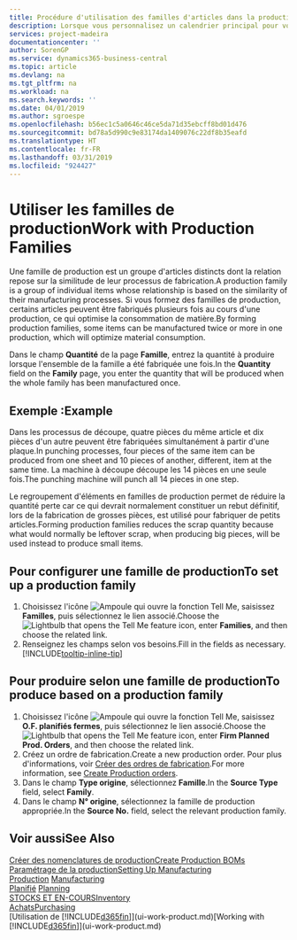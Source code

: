 ```yaml
---
title: Procédure d'utilisation des familles d'articles dans la production | Microsoft Docs
description: Lorsque vous personnalisez un calendrier principal pour votre société ou pour l'un de ses partenaires commerciaux, votre tâche consiste essentiellement à modifier le statut des jours ouvrés et chômés.
services: project-madeira
documentationcenter: ''
author: SorenGP
ms.service: dynamics365-business-central
ms.topic: article
ms.devlang: na
ms.tgt_pltfrm: na
ms.workload: na
ms.search.keywords: ''
ms.date: 04/01/2019
ms.author: sgroespe
ms.openlocfilehash: b56ec1c5a0646c46ce5da71d35ebcff8bd01d476
ms.sourcegitcommit: bd78a5d990c9e83174da1409076c22df8b35eafd
ms.translationtype: HT
ms.contentlocale: fr-FR
ms.lasthandoff: 03/31/2019
ms.locfileid: "924427"
---
```

# <a name="work-with-production-families"></a><span data-ttu-id="e380b-103">Utiliser les familles de production</span><span class="sxs-lookup"><span data-stu-id="e380b-103">Work with Production Families</span></span>
<span data-ttu-id="e380b-104">Une famille de production est un groupe d'articles distincts dont la relation repose sur la similitude de leur processus de fabrication.</span><span class="sxs-lookup"><span data-stu-id="e380b-104">A production family is a group of individual items whose relationship is based on the similarity of their manufacturing processes.</span></span> <span data-ttu-id="e380b-105">Si vous formez des familles de production, certains articles peuvent être fabriqués plusieurs fois au cours d'une production, ce qui optimise la consommation de matière.</span><span class="sxs-lookup"><span data-stu-id="e380b-105">By forming production families, some items can be manufactured twice or more in one production, which will optimize material consumption.</span></span>

<span data-ttu-id="e380b-106">Dans le champ **Quantité** de la page **Famille**, entrez la quantité à produire lorsque l'ensemble de la famille a été fabriquée une fois.</span><span class="sxs-lookup"><span data-stu-id="e380b-106">In the **Quantity** field on the **Family** page, you enter the quantity that will be produced when the whole family has been manufactured once.</span></span>

## <a name="example"></a><span data-ttu-id="e380b-107">Exemple :</span><span class="sxs-lookup"><span data-stu-id="e380b-107">Example</span></span>
<span data-ttu-id="e380b-108">Dans les processus de découpe, quatre pièces du même article et dix pièces d'un autre peuvent être fabriquées simultanément à partir d'une plaque.</span><span class="sxs-lookup"><span data-stu-id="e380b-108">In punching processes, four pieces of the same item can be produced from one sheet and 10 pieces of another, different, item at the same time.</span></span> <span data-ttu-id="e380b-109">La machine à découpe découpe les 14 pièces en une seule fois.</span><span class="sxs-lookup"><span data-stu-id="e380b-109">The punching machine will punch all 14 pieces in one step.</span></span>

<span data-ttu-id="e380b-110">Le regroupement d'éléments en familles de production permet de réduire la quantité perte car ce qui devrait normalement constituer un rebut définitif, lors de la fabrication de grosses pièces, est utilisé pour fabriquer de petits articles.</span><span class="sxs-lookup"><span data-stu-id="e380b-110">Forming production families reduces the scrap quantity because what would normally be leftover scrap, when producing big pieces, will be used instead to produce small items.</span></span>

## <a name="to-set-up-a-production-family"></a><span data-ttu-id="e380b-111">Pour configurer une famille de production</span><span class="sxs-lookup"><span data-stu-id="e380b-111">To set up a production family</span></span>
1. <span data-ttu-id="e380b-112">Choisissez l'icône ![Ampoule qui ouvre la fonction Tell Me](media/ui-search/search_small.png "Dites-moi ce que vous voulez faire"), saisissez **Familles**, puis sélectionnez le lien associé.</span><span class="sxs-lookup"><span data-stu-id="e380b-112">Choose the ![Lightbulb that opens the Tell Me feature](media/ui-search/search_small.png "Tell me what you want to do") icon, enter **Families**, and then choose the related link.</span></span>
2. <span data-ttu-id="e380b-113">Renseignez les champs selon vos besoins.</span><span class="sxs-lookup"><span data-stu-id="e380b-113">Fill in the fields as necessary.</span></span> [!INCLUDE[tooltip-inline-tip](includes/tooltip-inline-tip_md.md)]

## <a name="to-produce-based-on-a-production-family"></a><span data-ttu-id="e380b-114">Pour produire selon une famille de production</span><span class="sxs-lookup"><span data-stu-id="e380b-114">To produce based on a production family</span></span>
1. <span data-ttu-id="e380b-115">Choisissez l'icône ![Ampoule qui ouvre la fonction Tell Me](media/ui-search/search_small.png "Dites-moi ce que vous voulez faire"), saisissez **O.F. planifiés fermes**, puis sélectionnez le lien associé.</span><span class="sxs-lookup"><span data-stu-id="e380b-115">Choose the ![Lightbulb that opens the Tell Me feature](media/ui-search/search_small.png "Tell me what you want to do") icon, enter **Firm Planned Prod. Orders**, and then choose the related link.</span></span>
2. <span data-ttu-id="e380b-116">Créez un ordre de fabrication.</span><span class="sxs-lookup"><span data-stu-id="e380b-116">Create a new production order.</span></span> <span data-ttu-id="e380b-117">Pour plus d'informations, voir [Créer des ordres de fabrication](production-how-to-create-production-orders.md).</span><span class="sxs-lookup"><span data-stu-id="e380b-117">For more information, see [Create Production orders](production-how-to-create-production-orders.md).</span></span>
3. <span data-ttu-id="e380b-118">Dans le champ **Type origine**, sélectionnez **Famille**.</span><span class="sxs-lookup"><span data-stu-id="e380b-118">In the **Source Type** field, select **Family**.</span></span>  
4. <span data-ttu-id="e380b-119">Dans le champ **N° origine**, sélectionnez la famille de production appropriée.</span><span class="sxs-lookup"><span data-stu-id="e380b-119">In the **Source No.** field, select the relevant production family.</span></span>

## <a name="see-also"></a><span data-ttu-id="e380b-120">Voir aussi</span><span class="sxs-lookup"><span data-stu-id="e380b-120">See Also</span></span>
[<span data-ttu-id="e380b-121">Créer des nomenclatures de production</span><span class="sxs-lookup"><span data-stu-id="e380b-121">Create Production BOMs</span></span>](production-how-to-create-production-boms.md)  
[<span data-ttu-id="e380b-122">Paramétrage de la production</span><span class="sxs-lookup"><span data-stu-id="e380b-122">Setting Up Manufacturing</span></span>](production-configure-production-processes.md)  
<span data-ttu-id="e380b-123">[Production](production-manage-manufacturing.md)  </span><span class="sxs-lookup"><span data-stu-id="e380b-123">[Manufacturing](production-manage-manufacturing.md)  </span></span>  
<span data-ttu-id="e380b-124">[Planifié](production-planning.md) </span><span class="sxs-lookup"><span data-stu-id="e380b-124">[Planning](production-planning.md) </span></span>  
[<span data-ttu-id="e380b-125">STOCKS ET EN-COURS</span><span class="sxs-lookup"><span data-stu-id="e380b-125">Inventory</span></span>](inventory-manage-inventory.md)  
[<span data-ttu-id="e380b-126">Achats</span><span class="sxs-lookup"><span data-stu-id="e380b-126">Purchasing</span></span>](purchasing-manage-purchasing.md)  
<span data-ttu-id="e380b-127">[Utilisation de [!INCLUDE[d365fin](includes/d365fin_md.md)]](ui-work-product.md)</span><span class="sxs-lookup"><span data-stu-id="e380b-127">[Working with [!INCLUDE[d365fin](includes/d365fin_md.md)]](ui-work-product.md)</span></span>
